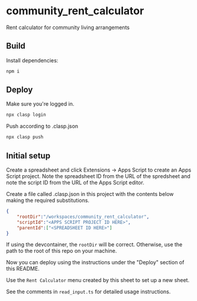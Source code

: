# community_rent_calculator
Rent calculator for community living arrangements

## Build

Install dependencies:

```bash
npm i
```

## Deploy

Make sure you're logged in.

```bash
npx clasp login
```

Push according to .clasp.json

```bash
npx clasp push
```

## Initial setup

Create a spreadsheet and click Extensions -> Apps Script to create an
Apps Script project. Note the spreadsheet ID from the URL of the spredsheet
and note the script ID from the URL of the Apps Script editor.

Create a file called .clasp.json in this project with the contents below making
the required substitutions.

```json
{
    "rootDir":"/workspaces/community_rent_calculator",
    "scriptId":"<APPS SCRIPT PROJECT ID HERE>",
    "parentId":["<SPREADSHEET ID HERE>"]
}
```

If using the devcontainer, the `rootDir` will be correct. Otherwise, use
the path to the root of this repo on your machine.

Now you can deploy using the instructions under the "Deploy" section of this
README.

Use the `Rent Calculator` menu created by this sheet to set up a new sheet.

See the comments in `read_input.ts` for detailed usage instructions.
